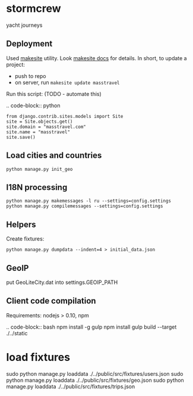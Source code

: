 stormcrew
==============================

yacht journeys

Deployment
----------

Used [makesite](https://github.com/klen/makesite) utility.
Look [makesite docs](http://pythonhosted.org/makesite/) for details.
In short, to update a project:

 - push to repo
 - on server, run `makesite update masstravel`


Run this script: (TODO - automate this)

.. code-block:: python

    from django.contrib.sites.models import Site
    site = Site.objects.get()
    site.domain = "masstravel.com"
    site.name = "masstravel"
    site.save()


Load cities and countries
-------------------------

    python manage.py init_geo


I18N processing
---------------

    python manage.py makemessages -l ru --settings=config.settings
    python manage.py compilemessages --settings=config.settings


Helpers
-------

Create fixtures:

    python manage.py dumpdata --indent=4 > initial_data.json


GeoIP
-----

put GeoLiteCity.dat into settings.GEOIP_PATH


Client code compilation
-----------------------
Requirements: nodejs > 0.10, npm

.. code-block:: bash
  npm install -g gulp
  npm install
  gulp build --target ./../static

  # load fixtures
  sudo python manage.py loaddata ./../public/src/fixtures/users.json
  sudo python manage.py loaddata ./../public/src/fixtures/geo.json
  sudo python manage.py loaddata ./../public/src/fixtures/trips.json
